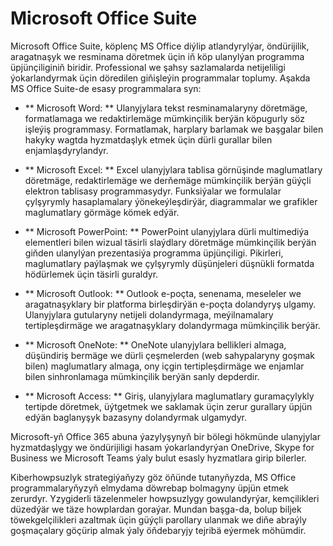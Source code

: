 # Microsoft Office Suite

Microsoft Office Suite, köplenç MS Office diýlip atlandyrylýar, öndürijilik, aragatnaşyk we resminama döretmek üçin iň köp ulanylýan programma üpjünçiliginiň biridir. Professional we şahsy sazlamalarda netijeliligi ýokarlandyrmak üçin döredilen giňişleýin programmalar toplumy. Aşakda MS Office Suite-de esasy programmalara syn:

- ** Microsoft Word: ** Ulanyjylara tekst resminamalaryny döretmäge, formatlamaga we redaktirlemäge mümkinçilik berýän köpugurly söz işleýiş programmasy. Formatlamak, harplary barlamak we başgalar bilen hakyky wagtda hyzmatdaşlyk etmek üçin dürli gurallar bilen enjamlaşdyrylandyr.

- ** Microsoft Excel: ** Excel ulanyjylara tablisa görnüşinde maglumatlary döretmäge, redaktirlemäge we derňemäge mümkinçilik berýän güýçli elektron tablisasy programmasydyr. Funksiýalar we formulalar çylşyrymly hasaplamalary ýönekeýleşdirýär, diagrammalar we grafikler maglumatlary görmäge kömek edýär.

- ** Microsoft PowerPoint: ** PowerPoint ulanyjylara dürli multimediýa elementleri bilen wizual täsirli slaýdlary döretmäge mümkinçilik berýän giňden ulanylýan prezentasiýa programma üpjünçiligi. Pikirleri, maglumatlary paýlaşmak we çylşyrymly düşünjeleri düşnükli formatda hödürlemek üçin täsirli guraldyr.

- ** Microsoft Outlook: ** Outlook e-poçta, senenama, meseleler we aragatnaşyklary bir platforma birleşdirýän e-poçta dolandyryş ulgamy. Ulanyjylara gutularyny netijeli dolandyrmaga, meýilnamalary tertipleşdirmäge we aragatnaşyklary dolandyrmaga mümkinçilik berýär.

- ** Microsoft OneNote: ** OneNote ulanyjylara bellikleri almaga, düşündiriş bermäge we dürli çeşmelerden (web sahypalaryny goşmak bilen) maglumatlary almaga, ony içgin tertipleşdirmäge we enjamlar bilen sinhronlamaga mümkinçilik berýän sanly depderdir.

- ** Microsoft Access: ** Giriş, ulanyjylara maglumatlary guramaçylykly tertipde döretmek, üýtgetmek we saklamak üçin zerur gurallary üpjün edýän baglanyşyk bazasyny dolandyrmak ulgamydyr.

Microsoft-yň Office 365 abuna ýazylyşynyň bir bölegi hökmünde ulanyjylar hyzmatdaşlygy we öndürijiligi hasam ýokarlandyrýan OneDrive, Skype for Business we Microsoft Teams ýaly bulut esasly hyzmatlara girip bilerler.

Kiberhowpsuzlyk strategiýaňyzy göz öňünde tutanyňyzda, MS Office programmalaryňyzyň elmydama döwrebap bolmagyny üpjün etmek zerurdyr. Yzygiderli täzelenmeler howpsuzlygy gowulandyrýar, kemçilikleri düzedýär we täze howplardan goraýar. Mundan başga-da, bolup biljek töwekgelçilikleri azaltmak üçin güýçli parollary ulanmak we diňe abraýly goşmaçalary göçürip almak ýaly öňdebaryjy tejribä eýermek möhümdir.